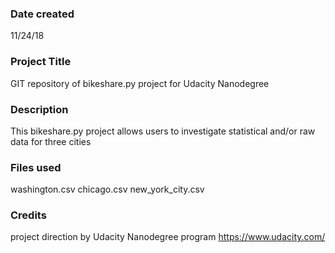 ### Date created
11/24/18

### Project Title
GIT repository of bikeshare.py project for Udacity Nanodegree

### Description
This bikeshare.py project allows users to investigate statistical and/or raw data for three cities

### Files used
washington.csv
chicago.csv
new_york_city.csv

### Credits
project direction by Udacity Nanodegree program
https://www.udacity.com/
